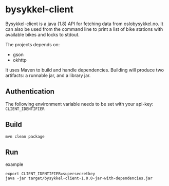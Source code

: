 # bysykkel-client

Bysykkel-client is a java (1.8) API for fetching data from oslobysykkel.no.
It can also be used from the command line to print a list of bike stations
with available bikes and locks to stdout. 

The projects depends on:
* gson
* okhttp

It uses Maven to build and handle dependencies. Building will produce two artifacts:
a runnable jar, and a library jar.

Authentication
--
The following environment variable needs to be set with your api-key: `CLIENT_IDENTIFIER`


Build
--
`mvn clean package`

Run
--
example
```
export CLIENT_IDENTIFIER=supersecretkey
java -jar target/bysykkel-client-1.0.0-jar-with-dependencies.jar
```

